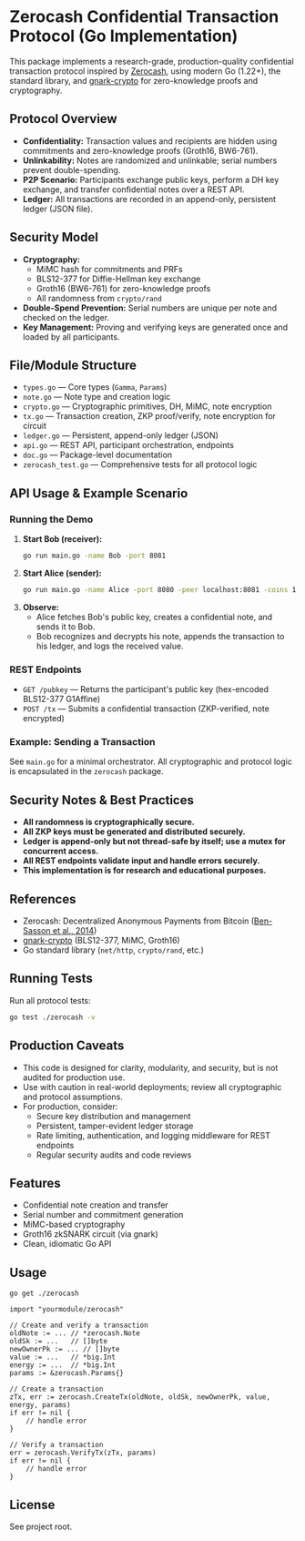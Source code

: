 # Zerocash Confidential Transaction Protocol (Go Implementation)

This package implements a research-grade, production-quality confidential transaction protocol inspired by [Zerocash](https://zerocash-project.org/media/pdf/zerocash-extended-20140518.pdf), using modern Go (1.22+), the standard library, and [gnark-crypto](https://github.com/Consensys/gnark-crypto) for zero-knowledge proofs and cryptography.

## Protocol Overview

- **Confidentiality:** Transaction values and recipients are hidden using commitments and zero-knowledge proofs (Groth16, BW6-761).
- **Unlinkability:** Notes are randomized and unlinkable; serial numbers prevent double-spending.
- **P2P Scenario:** Participants exchange public keys, perform a DH key exchange, and transfer confidential notes over a REST API.
- **Ledger:** All transactions are recorded in an append-only, persistent ledger (JSON file).

## Security Model

- **Cryptography:**
  - MiMC hash for commitments and PRFs
  - BLS12-377 for Diffie-Hellman key exchange
  - Groth16 (BW6-761) for zero-knowledge proofs
  - All randomness from `crypto/rand`
- **Double-Spend Prevention:** Serial numbers are unique per note and checked on the ledger.
- **Key Management:** Proving and verifying keys are generated once and loaded by all participants.

## File/Module Structure

- `types.go` — Core types (`Gamma`, `Params`)
- `note.go` — Note type and creation logic
- `crypto.go` — Cryptographic primitives, DH, MiMC, note encryption
- `tx.go` — Transaction creation, ZKP proof/verify, note encryption for circuit
- `ledger.go` — Persistent, append-only ledger (JSON)
- `api.go` — REST API, participant orchestration, endpoints
- `doc.go` — Package-level documentation
- `zerocash_test.go` — Comprehensive tests for all protocol logic

## API Usage & Example Scenario

### Running the Demo

1. **Start Bob (receiver):**
   ```sh
   go run main.go -name Bob -port 8081
   ```
2. **Start Alice (sender):**
   ```sh
   go run main.go -name Alice -port 8080 -peer localhost:8081 -coins 100 -energy 50
   ```
3. **Observe:**
   - Alice fetches Bob's public key, creates a confidential note, and sends it to Bob.
   - Bob recognizes and decrypts his note, appends the transaction to his ledger, and logs the received value.

### REST Endpoints

- `GET /pubkey` — Returns the participant's public key (hex-encoded BLS12-377 G1Affine)
- `POST /tx` — Submits a confidential transaction (ZKP-verified, note encrypted)

### Example: Sending a Transaction

See `main.go` for a minimal orchestrator. All cryptographic and protocol logic is encapsulated in the `zerocash` package.

## Security Notes & Best Practices

- **All randomness is cryptographically secure.**
- **All ZKP keys must be generated and distributed securely.**
- **Ledger is append-only but not thread-safe by itself; use a mutex for concurrent access.**
- **All REST endpoints validate input and handle errors securely.**
- **This implementation is for research and educational purposes.**

## References

- Zerocash: Decentralized Anonymous Payments from Bitcoin ([Ben-Sasson et al., 2014](https://zerocash-project.org/media/pdf/zerocash-extended-20140518.pdf))
- [gnark-crypto](https://github.com/Consensys/gnark-crypto) (BLS12-377, MiMC, Groth16)
- Go standard library (`net/http`, `crypto/rand`, etc.)

## Running Tests

Run all protocol tests:
```sh
go test ./zerocash -v
```

## Production Caveats

- This code is designed for clarity, modularity, and security, but is not audited for production use.
- Use with caution in real-world deployments; review all cryptographic and protocol assumptions.
- For production, consider:
  - Secure key distribution and management
  - Persistent, tamper-evident ledger storage
  - Rate limiting, authentication, and logging middleware for REST endpoints
  - Regular security audits and code reviews

## Features
- Confidential note creation and transfer
- Serial number and commitment generation
- MiMC-based cryptography
- Groth16 zkSNARK circuit (via gnark)
- Clean, idiomatic Go API

## Usage

```
go get ./zerocash

import "yourmodule/zerocash"

// Create and verify a transaction
oldNote := ... // *zerocash.Note
oldSk := ...   // []byte
newOwnerPk := ... // []byte
value := ...   // *big.Int
energy := ...  // *big.Int
params := &zerocash.Params{}

// Create a transaction
zTx, err := zerocash.CreateTx(oldNote, oldSk, newOwnerPk, value, energy, params)
if err != nil {
    // handle error
}

// Verify a transaction
err = zerocash.VerifyTx(zTx, params)
if err != nil {
    // handle error
}
```

## License
See project root. 